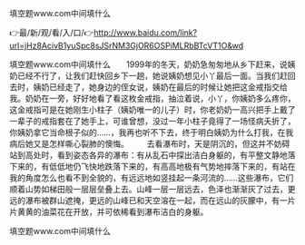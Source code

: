 填空题www.com中间填什么

👉最/新/观/看/入/口/👉http://www.baidu.com/link?url=jHz8AcivB1yuSpc8sJSrNM3GjOR6OSPiMLRbBTcVT1O&wd

填空题www.com中间填什么　　1999年的冬天，奶奶急匆匆地从乡下赶来，说姨奶已经不行了，让我们赶快回乡下一趟，她说姨奶想见小丫最后一面。当我们赶回去时，姨奶已经走了，她身边的侄女说，姨奶在最后的时候让她把这金戒指交给我。奶奶在一旁，好好地看了看这枚金戒指，抽泣着说，小丫，你姨奶多么疼你，这金戒指可是在她刚生小柱子（姨奶唯一的儿子）时，你老奶奶一高兴把手上戴了一辈子的戒指套在了她手上，可谁曾想，没过一年小柱子竟得了一场怪病夭折了，你姨奶拿它当命根子似的……，我再也听不下去，终于明白姨奶为什么打我，在我病后她又是怎样嘶心裂肺的懊悔。
　　去看瀑布时，天是阴沉的，但这并不妨碍站到高处时，看到姿态各异的瀑布：有从乱石中探出洁白身躯的，有平整文静地落下来的，有低低地仍飞快地跌落下来的，有高高地极有气势地摔落下来的，有站在我的角度怎么也看不到全貌的，有远远地如竖挂起一条河流的……这些瀑布，它们顺着山势如梯田般一层层垒叠上去。山峰一层一层远去，色泽也渐渐灰了过去，更远的瀑布被群山遮掩，更远的山峰已和天空溶在一起，而在远山的灰朦中，有一片片黄黄的油菜花在开放，并可依稀看到瀑布洁白的身躯。


填空题www.com中间填什么
